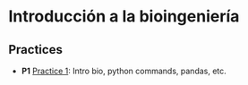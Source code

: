 # Introducción a la bioingeniería

## Practices

- **P1**
  [Practice 1](https://samuelcoboscorrea.github.io/intro-bio/P1/Practica1_samuelcobos.html): Intro bio, python commands, pandas, etc.
  